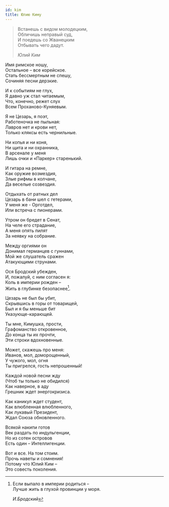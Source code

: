 ```yaml
---
id: kim
title: Юлию Киму
---
```


> Встанешь с видом молодецким,\
> Обличишь неправый суд,\
> И поедешь со Жванецким\
> Отбывать чего дадут.
>
> _Юлий Ким_

Имя римское ношу,\
Остальное – все корейское.\
Стать бессмертным не спешу,\
Сочиняя песни дерзкие.

И к событиям не глух,\
Я давно уж стал читаемым,\
Что, конечно, режет слух\
Всем Проханово-Куняевым.

Я не Цезарь, я поэт,\
Работеночка не пыльная:\
Лавров нет и крови нет,\
Только кляксы есть чернильные.

Ни копья и ни коня,\
Ни щита и ни охранника,\
В арсенале у меня\
Лишь очки и «Паркер» старенький.

И гитара на ремне,\
Как оружие возмездия,\
Злые рифмы в колчане,\
Да веселые созвездия.

Отдыхать от ратных дел\
Цезарь в бани шел с гетерами,\
У меня же - Орготдел,\
Или встреча с пионерами.

Утром он бредет в Сенат,\
На челе его страдание,\
А меня опять пилят\
За неявку на собрание.

Между оргиями он\
Донимал германцев с гуннами,\
Мой же слушатель сражен\
Атакующими струнами.

Ося Бродский убежден,\
И, пожалуй, с ним согласен я:\
Коль в империи рожден –\
Жить в глубинке безопаснее[^1].

Цезарь не был бы убит,\
Скрывшись в горы от товарищей,\
Был и я бы меньше бит\
Указующе-карающей.

Ты мне, Кимушка, прости,\
Графоманство откровенное,\
До конца ты их прочти,\
Эти строки вдохновенные.

Может, скажешь про меня:\
Иванов, мол, доморощенный,\
У чужого, мол, огня\
Ты пригрелся, гость непрошенный!

Каждой новой песни жду\
(Чтоб ты только не обидился)\
Как наверное, в аду\
Грешник ждет энергокризиса.

Как каникул ждет студент,\
Как влюбленная влюбленного,\
Как лукавый Президент,\
Ждал Союза обновленного.

Всякой накипи готов\
Век раздать по индульгенции,\
Но из сотен островов\
Есть один – Интеллигенции.

Вот и все. На том стоим.\
Прочь наветы и сомнения!\
Потому что Юлий Ким –\
Это совесть поколения.

[^1]:
    Если выпало в империи родиться –\
    Лучше жить в глухой провинции у моря.

    _И.Бродский_
